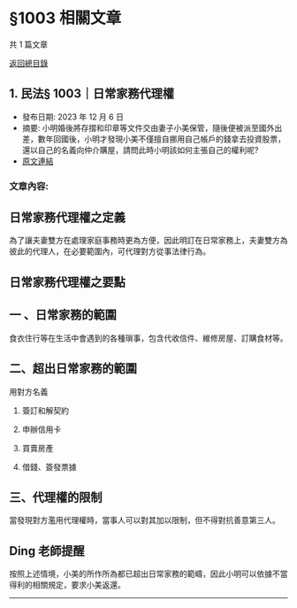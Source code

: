 # §1003 相關文章

共 1 篇文章

[返回總目錄](00_總目錄.md)

## 1. 民法§ 1003｜日常家務代理權

- 發布日期: 2023 年 12 月 6 日
- 摘要: 小明婚後將存摺和印章等文件交由妻子小美保管，隨後便被派至國外出差，數年回國後，小明才發現小美不僅擅自挪用自己帳戶的錢拿去投資股票，還以自己的名義向仲介購屋，請問此時小明該如何主張自己的權利呢?
- [原文連結](https://www.jasper-realestate.com/%e6%b0%91%e6%b3%95-1003-%e6%97%a5%e5%b8%b8-%e5%ae%b6%e5%8b%99%e4%bb%a3%e7%90%86%e6%ac%8a/)

### 文章內容:

## 日常家務代理權之定義

為了讓夫妻雙方在處理家庭事務時更為方便，因此明訂在日常家務上，夫妻雙方為彼此的代理人，在必要範圍內，可代理對方從事法律行為。

## 日常家務代理權之要點

## 一 、日常家務的範圍

食衣住行等在生活中會遇到的各種瑣事，包含代收信件、維修房屋、訂購食材等。

## 二、超出日常家務的範圍

用對方名義

1. 簽訂和解契約

2. 申辦信用卡

3. 買賣房產

4. 借錢、簽發票據

## 三、代理權的限制

當發現對方濫用代理權時，當事人可以對其加以限制，但不得對抗善意第三人。

## Ding 老師提醒

按照上述情境，小美的所作所為都已超出日常家務的範疇，因此小明可以依據不當得利的相關規定，要求小美返還。

---

